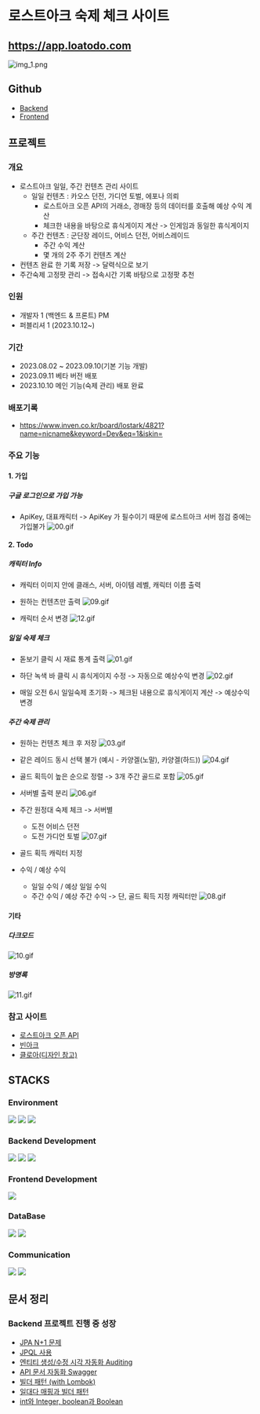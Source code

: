 # 로스트아크 숙제 체크 사이트
## https://app.loatodo.com
![img_1.png](resource/main.png)

## Github
- [Backend](https://github.com/minhyeok2487/LostarktTodoBackend)
- [Frontend](https://github.com/minhyeok2487/LostarkTodoFrontend)

## 프로젝트
### 개요
- 로스트아크 일일, 주간 컨텐츠 관리 사이트
    - 일일 컨텐츠 : 카오스 던전, 가디언 토벌, 에포나 의뢰
        - 로스트아크 오픈 API의 거래소, 경매장 등의 데이터를 호출해 예상 수익 계산
        - 체크한 내용을 바탕으로 휴식게이지 계산 -> 인게임과 동일한 휴식게이지
    - 주간 컨텐츠 : 군단장 레이드, 어비스 던전, 어비스레이드
        - 주간 수익 계산
        - 몇 개의 2주 주기 컨텐츠 계산
- 컨텐츠 완료 한 기록 저장 -> 달력식으로 보기
- 주간숙제 고정팟 관리 -> 접속시간 기록 바탕으로 고정팟 추천

### 인원
* 개발자 1 (백엔드 & 프론트) PM
* 퍼블리셔 1 (2023.10.12~)

### 기간
* 2023.08.02 ~ 2023.09.10(기본 기능 개발)
* 2023.09.11 베타 버전 배포
* 2023.10.10 메인 기능(숙제 관리) 배포 완료

### 배포기록
* https://www.inven.co.kr/board/lostark/4821?name=nicname&keyword=Dev&eq=1&iskin=


### 주요 기능
#### 1. 가입
##### **구글 로그인으로 가입 가능**
* ApiKey, 대표캐릭터 -> ApiKey 가 필수이기 때문에 로스트아크 서버 점검 중에는 가입불가
![00.gif](resource/00.gif)

#### 2. Todo
##### **캐릭터 Info**
  * 캐릭터 이미지 안에 클래스, 서버, 아이템 레벨, 캐릭터 이름 출력
  * 원하는 컨텐츠만 출력
  ![09.gif](resource/09.gif)


  * 캐릭터 순서 변경
  ![12.gif](resource/12.gif)



##### **일일 숙제 체크**
  * 돋보기 클릭 시 재료 통계 출력
  ![01.gif](resource/01.gif)


  * 하단 녹색 바 클릭 시 휴식게이지 수정 -> 자동으로 예상수익 변경
  ![02.gif](resource/02.gif)


  * 매일 오전 6시 일일숙제 초기화 -> 체크된 내용으로 휴식게이지 계산 -> 예상수익 변경


##### **주간 숙제 관리**
  * 원하는 컨텐츠 체크 후 저장
  ![03.gif](resource/03.gif)  


  * 같은 레이드 동시 선택 불가 (예시 - 카양겔(노말), 카양겔(하드))
  ![04.gif](resource/04.gif)


  * 골드 획득이 높은 순으로 정렬 -> 3개 주간 골드로 포함
  ![05.gif](resource/05.gif)


* 서버별 출력 분리
![06.gif](resource/06.gif)

* 주간 원정대 숙제 체크 -> 서버별
  * 도전 어비스 던전
  * 도전 가디언 토벌
![07.gif](resource/07.gif)


* 골드 획득 캐릭터 지정
* 수익 / 예상 수익
  * 일일 수익 / 예상 일일 수익
  * 주간 수익 / 예상 주간 수익 -> 단, 골드 획득 지정 캐릭터만
![08.gif](resource/08.gif)


#### 기타
##### **다크모드**
![10.gif](resource/10.gif)


##### **방명록**
![11.gif](resource/11.gif)

### 참고 사이트
* [로스트아크 오픈 API](https://developer-lostark.game.onstove.com/getting-started)
* [빈아크](https://ark.bynn.kr/to-do)
* [클로아(디자인 참고)](https://kloa.gg)




## STACKS
### Environment
<div>
  <img src="https://img.shields.io/badge/amazonaws-232F3E?style=for-the-badge&logo=amazonaws&logoColor=white">
  <img src="https://img.shields.io/badge/git-F05032?style=for-the-badge&logo=git&logoColor=white">
  <img src="https://img.shields.io/badge/github-181717?style=for-the-badge&logo=github&logoColor=white">
</div>

### Backend Development
<div>
  <img src="https://img.shields.io/badge/java-007396?style=for-the-badge&logo=java&logoColor=white">
  <img src="https://img.shields.io/badge/springboot-6DB33F?style=for-the-badge&logo=springboot&logoColor=white">
  <img src="https://img.shields.io/badge/gradle-02303A?style=for-the-badge&logo=gradle&logoColor=white">
</div>


### Frontend Development
<div>
<img src="https://img.shields.io/badge/react-61DAFB?style=for-the-badge&logo=react&logoColor=white">
</div>

### DataBase
<div>
  <img src="https://img.shields.io/badge/amazonrds-527FFF?style=for-the-badge&logo=amazonrds&logoColor=white">
<img src="https://img.shields.io/badge/mySql-003545?style=for-the-badge&logo=MySql&logoColor=white">
</div>

### Communication
<div>
<img src="https://img.shields.io/badge/confluence-172B4D?style=for-the-badge&logo=confluence&logoColor=white">
<img src="https://img.shields.io/badge/discord-5865F2?style=for-the-badge&logo=discord&logoColor=white">
</div>

## 문서 정리
### Backend 프로젝트 진행 중 성장
* [JPA N+1 문제](https://repeater2487.tistory.com/129)
* [JPQL 사용](https://repeater2487.tistory.com/130)
* [엔티티 생성/수정 시각 자동화 Auditing](https://repeater2487.tistory.com/131)
* [API 문서 자동화 Swagger](https://repeater2487.tistory.com/134)
* [빌더 패턴 (with Lombok)](https://repeater2487.tistory.com/135)
* [일대다 매핑과 빌더 패턴](https://repeater2487.tistory.com/136)
* [int와 Integer, boolean과 Boolean](https://repeater2487.tistory.com/137)
